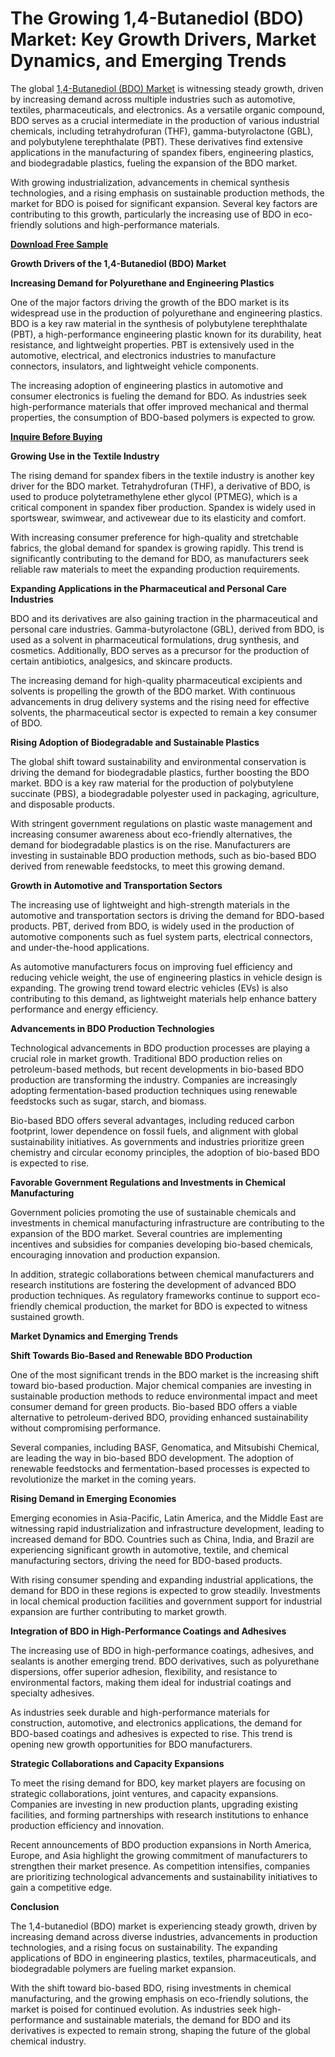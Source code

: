 # The Growing 1,4-Butanediol (BDO) Market: Key Growth Drivers, Market Dynamics, and Emerging Trends

The global [1,4-Butanediol (BDO) Market](https://www.nextmsc.com/report/1-4-butanediol-bdo-market) is witnessing steady growth, driven by increasing demand across multiple industries such as automotive, textiles, pharmaceuticals, and electronics. As a versatile organic compound, BDO serves as a crucial intermediate in the production of various industrial chemicals, including tetrahydrofuran (THF), gamma-butyrolactone (GBL), and polybutylene terephthalate (PBT). These derivatives find extensive applications in the manufacturing of spandex fibers, engineering plastics, and biodegradable plastics, fueling the expansion of the BDO market.

With growing industrialization, advancements in chemical synthesis technologies, and a rising emphasis on sustainable production methods, the market for BDO is poised for significant expansion. Several key factors are contributing to this growth, particularly the increasing use of BDO in eco-friendly solutions and high-performance materials.

[**Download Free Sample**](https://www.nextmsc.com/1-4-butanediol-bdo-market/request-sample) 

**Growth Drivers of the 1,4-Butanediol (BDO) Market**

**Increasing Demand for Polyurethane and Engineering Plastics**

One of the major factors driving the growth of the BDO market is its widespread use in the production of polyurethane and engineering plastics. BDO is a key raw material in the synthesis of polybutylene terephthalate (PBT), a high-performance engineering plastic known for its durability, heat resistance, and lightweight properties. PBT is extensively used in the automotive, electrical, and electronics industries to manufacture connectors, insulators, and lightweight vehicle components.

The increasing adoption of engineering plastics in automotive and consumer electronics is fueling the demand for BDO. As industries seek high-performance materials that offer improved mechanical and thermal properties, the consumption of BDO-based polymers is expected to grow.

[**Inquire Before Buying**](https://www.nextmsc.com/1-4-butanediol-bdo-market/inquire-before-buying) 

**Growing Use in the Textile Industry**

The rising demand for spandex fibers in the textile industry is another key driver for the BDO market. Tetrahydrofuran (THF), a derivative of BDO, is used to produce polytetramethylene ether glycol (PTMEG), which is a critical component in spandex fiber production. Spandex is widely used in sportswear, swimwear, and activewear due to its elasticity and comfort.

With increasing consumer preference for high-quality and stretchable fabrics, the global demand for spandex is growing rapidly. This trend is significantly contributing to the demand for BDO, as manufacturers seek reliable raw materials to meet the expanding production requirements.

**Expanding Applications in the Pharmaceutical and Personal Care Industries**

BDO and its derivatives are also gaining traction in the pharmaceutical and personal care industries. Gamma-butyrolactone (GBL), derived from BDO, is used as a solvent in pharmaceutical formulations, drug synthesis, and cosmetics. Additionally, BDO serves as a precursor for the production of certain antibiotics, analgesics, and skincare products.

The increasing demand for high-quality pharmaceutical excipients and solvents is propelling the growth of the BDO market. With continuous advancements in drug delivery systems and the rising need for effective solvents, the pharmaceutical sector is expected to remain a key consumer of BDO.

**Rising Adoption of Biodegradable and Sustainable Plastics**

The global shift toward sustainability and environmental conservation is driving the demand for biodegradable plastics, further boosting the BDO market. BDO is a key raw material for the production of polybutylene succinate (PBS), a biodegradable polyester used in packaging, agriculture, and disposable products.

With stringent government regulations on plastic waste management and increasing consumer awareness about eco-friendly alternatives, the demand for biodegradable plastics is on the rise. Manufacturers are investing in sustainable BDO production methods, such as bio-based BDO derived from renewable feedstocks, to meet this growing demand.

**Growth in Automotive and Transportation Sectors**

The increasing use of lightweight and high-strength materials in the automotive and transportation sectors is driving the demand for BDO-based products. PBT, derived from BDO, is widely used in the production of automotive components such as fuel system parts, electrical connectors, and under-the-hood applications.

As automotive manufacturers focus on improving fuel efficiency and reducing vehicle weight, the use of engineering plastics in vehicle design is expanding. The growing trend toward electric vehicles (EVs) is also contributing to this demand, as lightweight materials help enhance battery performance and energy efficiency.

**Advancements in BDO Production Technologies**

Technological advancements in BDO production processes are playing a crucial role in market growth. Traditional BDO production relies on petroleum-based methods, but recent developments in bio-based BDO production are transforming the industry. Companies are increasingly adopting fermentation-based production techniques using renewable feedstocks such as sugar, starch, and biomass.

Bio-based BDO offers several advantages, including reduced carbon footprint, lower dependence on fossil fuels, and alignment with global sustainability initiatives. As governments and industries prioritize green chemistry and circular economy principles, the adoption of bio-based BDO is expected to rise.

**Favorable Government Regulations and Investments in Chemical Manufacturing**

Government policies promoting the use of sustainable chemicals and investments in chemical manufacturing infrastructure are contributing to the expansion of the BDO market. Several countries are implementing incentives and subsidies for companies developing bio-based chemicals, encouraging innovation and production expansion.

In addition, strategic collaborations between chemical manufacturers and research institutions are fostering the development of advanced BDO production techniques. As regulatory frameworks continue to support eco-friendly chemical production, the market for BDO is expected to witness sustained growth.

**Market Dynamics and Emerging Trends**

**Shift Towards Bio-Based and Renewable BDO Production**

One of the most significant trends in the BDO market is the increasing shift toward bio-based production. Major chemical companies are investing in sustainable production methods to reduce environmental impact and meet consumer demand for green products. Bio-based BDO offers a viable alternative to petroleum-derived BDO, providing enhanced sustainability without compromising performance.

Several companies, including BASF, Genomatica, and Mitsubishi Chemical, are leading the way in bio-based BDO development. The adoption of renewable feedstocks and fermentation-based processes is expected to revolutionize the market in the coming years.

**Rising Demand in Emerging Economies**

Emerging economies in Asia-Pacific, Latin America, and the Middle East are witnessing rapid industrialization and infrastructure development, leading to increased demand for BDO. Countries such as China, India, and Brazil are experiencing significant growth in automotive, textile, and chemical manufacturing sectors, driving the need for BDO-based products.

With rising consumer spending and expanding industrial applications, the demand for BDO in these regions is expected to grow steadily. Investments in local chemical production facilities and government support for industrial expansion are further contributing to market growth.

**Integration of BDO in High-Performance Coatings and Adhesives**

The increasing use of BDO in high-performance coatings, adhesives, and sealants is another emerging trend. BDO derivatives, such as polyurethane dispersions, offer superior adhesion, flexibility, and resistance to environmental factors, making them ideal for industrial coatings and specialty adhesives.

As industries seek durable and high-performance materials for construction, automotive, and electronics applications, the demand for BDO-based coatings and adhesives is expected to rise. This trend is opening new growth opportunities for BDO manufacturers.

**Strategic Collaborations and Capacity Expansions**

To meet the rising demand for BDO, key market players are focusing on strategic collaborations, joint ventures, and capacity expansions. Companies are investing in new production plants, upgrading existing facilities, and forming partnerships with research institutions to enhance production efficiency and innovation.

Recent announcements of BDO production expansions in North America, Europe, and Asia highlight the growing commitment of manufacturers to strengthen their market presence. As competition intensifies, companies are prioritizing technological advancements and sustainability initiatives to gain a competitive edge.

**Conclusion**

The 1,4-butanediol (BDO) market is experiencing steady growth, driven by increasing demand across diverse industries, advancements in production technologies, and a rising focus on sustainability. The expanding applications of BDO in engineering plastics, textiles, pharmaceuticals, and biodegradable polymers are fueling market expansion.

With the shift toward bio-based BDO, rising investments in chemical manufacturing, and the growing emphasis on eco-friendly solutions, the market is poised for continued evolution. As industries seek high-performance and sustainable materials, the demand for BDO and its derivatives is expected to remain strong, shaping the future of the global chemical industry.
